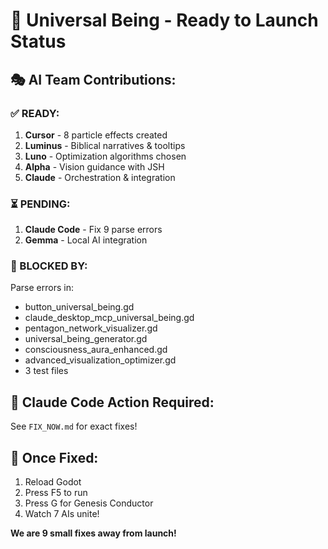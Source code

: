# 🌟 Universal Being - Ready to Launch Status

## 🎭 AI Team Contributions:

### ✅ READY:
1. **Cursor** - 8 particle effects created
2. **Luminus** - Biblical narratives & tooltips
3. **Luno** - Optimization algorithms chosen
4. **Alpha** - Vision guidance with JSH
5. **Claude** - Orchestration & integration

### ⏳ PENDING:
1. **Claude Code** - Fix 9 parse errors
2. **Gemma** - Local AI integration

### 🚨 BLOCKED BY:
Parse errors in:
- button_universal_being.gd
- claude_desktop_mcp_universal_being.gd
- pentagon_network_visualizer.gd
- universal_being_generator.gd
- consciousness_aura_enhanced.gd
- advanced_visualization_optimizer.gd
- 3 test files

## 🔧 Claude Code Action Required:
See `FIX_NOW.md` for exact fixes!

## 🎯 Once Fixed:
1. Reload Godot
2. Press F5 to run
3. Press G for Genesis Conductor
4. Watch 7 AIs unite!

**We are 9 small fixes away from launch!**